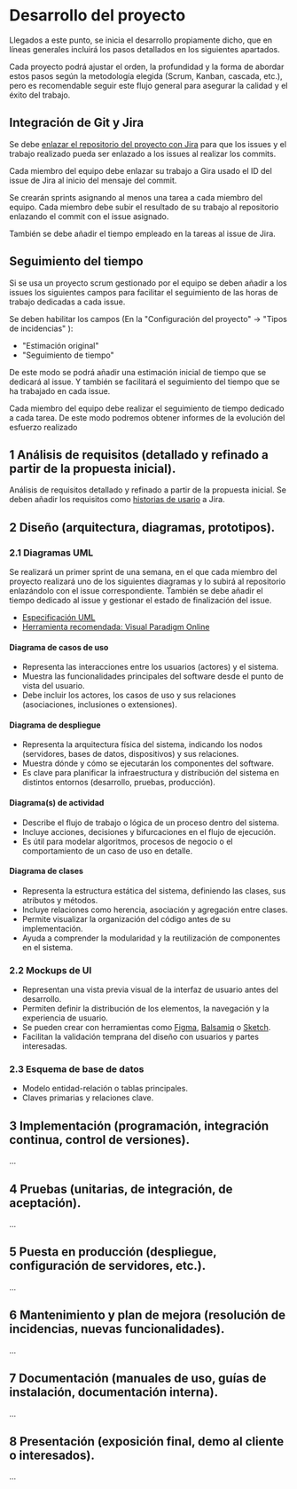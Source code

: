 # Desarrollo del proyecto

Llegados a este punto, se inicia el desarrollo propiamente dicho, que en líneas generales incluirá los pasos detallados en los siguientes apartados.

Cada proyecto podrá ajustar el orden, la profundidad y la forma de abordar estos pasos según la metodología elegida (Scrum, Kanban, cascada, etc.), pero es recomendable seguir este flujo general para asegurar la calidad y el éxito del trabajo.

## Integración de Git y Jira

Se debe [enlazar el repositorio del proyecto con Jira](../UD2/gitjira.md) para que los issues y el trabajo realizado pueda ser enlazado a los issues al realizar los commits.

Cada miembro del equipo debe enlazar su trabajo a Gira usado el ID del issue de Jira al inicio del mensaje del commit.

Se crearán sprints asignando al menos una tarea a cada miembro del equipo. Cada miembro debe subir el resultado de su trabajo al repositorio enlazando el commit con el issue asignado.

También se debe añadir el tiempo empleado en la tareas al issue de Jira.

## Seguimiento del tiempo

Si se usa un proyecto scrum gestionado por el equipo se deben añadir a los issues los siguientes campos para facilitar el seguimiento de las horas de trabajo dedicadas a cada issue.

Se deben habilitar los campos (En la "Configuración del proyecto" -> "Tipos de incidencias" ):

- "Estimación original"
- "Seguimiento de tiempo"

De este modo se podrá añadir una estimación inicial de tiempo que se dedicará al issue. Y también se facilitará  el seguimiento del tiempo que se ha trabajado en cada issue.

Cada miembro del equipo debe realizar el seguimiento de tiempo dedicado a cada tarea. De este modo podremos obtener informes de la evolución del esfuerzo realizado

## 1 **Análisis de requisitos** (detallado y refinado a partir de la propuesta inicial).

Análisis de requisitos detallado y refinado a partir de la propuesta inicial.  Se deben añadir los requisitos como [historias de usario](../UD1/historias_de_usuario.md) a Jira.


## 2 **Diseño** (arquitectura, diagramas, prototipos).

### 2.1 Diagramas UML

Se realizará un primer sprint de una semana, en el que cada miembro del proyecto realizará uno de los siguientes diagramas y lo subirá al repositorio enlazándolo con el issue correspondiente. 
También se debe añadir el tiempo dedicado al issue y gestionar el estado de finalización del issue.

* [Especificación UML](https://www.omg.org/spec/UML/)
* [Herramienta recomendada: Visual Paradigm Online](https://online.visual-paradigm.com/es/)

#### Diagrama de casos de uso

- Representa las interacciones entre los usuarios (actores) y el sistema.
- Muestra las funcionalidades principales del software desde el punto de vista del usuario.
- Debe incluir los actores, los casos de uso y sus relaciones (asociaciones, inclusiones o extensiones).

#### Diagrama de despliegue

- Representa la arquitectura física del sistema, indicando los nodos (servidores, bases de datos, dispositivos) y sus relaciones.
- Muestra dónde y cómo se ejecutarán los componentes del software.
- Es clave para planificar la infraestructura y distribución del sistema en distintos entornos (desarrollo, pruebas, producción).

#### Diagrama(s) de actividad

- Describe el flujo de trabajo o lógica de un proceso dentro del sistema.
- Incluye acciones, decisiones y bifurcaciones en el flujo de ejecución.
- Es útil para modelar algoritmos, procesos de negocio o el comportamiento de un caso de uso en detalle.

#### Diagrama de clases

- Representa la estructura estática del sistema, definiendo las clases, sus atributos y métodos.
- Incluye relaciones como herencia, asociación y agregación entre clases.
- Permite visualizar la organización del código antes de su implementación.
- Ayuda a comprender la modularidad y la reutilización de componentes en el sistema.

### 2.2 Mockups de UI

- Representan una vista previa visual de la interfaz de usuario antes del desarrollo.
- Permiten definir la distribución de los elementos, la navegación y la experiencia de usuario.
- Se pueden crear con herramientas como [Figma](https://www.figma.com/), [Balsamiq](https://balsamiq.com/) o [Sketch](https://www.sketch.com/).
- Facilitan la validación temprana del diseño con usuarios y partes interesadas.


### 2.3 **Esquema de base de datos**

- Modelo entidad-relación o tablas principales.
- Claves primarias y relaciones clave.

## 3 **Implementación** (programación, integración continua, control de versiones).

...

## 4 **Pruebas** (unitarias, de integración, de aceptación).

...
## 5 **Puesta en producción** (despliegue, configuración de servidores, etc.).

...
## 6 **Mantenimiento y plan de mejora** (resolución de incidencias, nuevas funcionalidades).

...
## 7 **Documentación** (manuales de uso, guías de instalación, documentación interna).

...
## 8 **Presentación** (exposición final, demo al cliente o interesados).

...